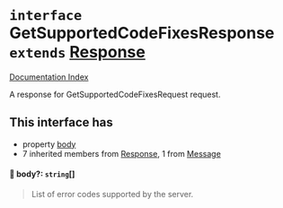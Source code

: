 # `interface` GetSupportedCodeFixesResponse `extends` [Response](../interface.Response/README.md)

[Documentation Index](../README.md)

A response for GetSupportedCodeFixesRequest request.

## This interface has

- property [body](#-body-string)
- 7 inherited members from [Response](../interface.Response/README.md), 1 from [Message](../interface.Message/README.md)


#### 📄 body?: `string`\[]

> List of error codes supported by the server.



